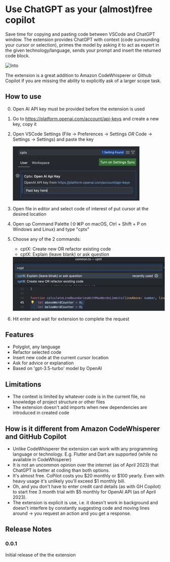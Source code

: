 # Use ChatGPT as your (almost)free copilot
Save time for copying and pasting code between VSCode and ChatGPT window. The extension provides ChatGPT with context (code surrounding your cursor or selection), primes the model by asking it to act as expert in the given technology/language, sends your prompt and insert the returned code block.

![Into](images/intro.gif)

The extension is a great addition to Amazon CodeWhisperer or Github Copilot if you are missing the ability to explicitly ask of a larger scope task.

## How to use
0. Open AI API key must be provided before the extension is used
1. Go to https://platform.openai.com/account/api-keys and create a new key, copy it
2. Open VSCode Settings (File → Preferences → Settings *OR* Code → Settings → Settings) and paste the key

    <img src="images/settings.png" alt="drawing" width="400"/>

3. Open file in editor and select code of interest of put cursor at the desired location
4. Open up Command Palette (⇧⌘P on macOS, Ctrl + Shift + P on Windows and Linux) and type "cptx"
5. Choose any of the 2 commands:
    - cptX: Create new OR refactor existing code
    - cptX: Explain (leave blank) or ask question

    <img src="images/commands.png" alt="drawing" width="500"/>

6. Hit enter and wait for extension to complete the request

## Features
- Polyglot, any language
- Refactor selected code
- Insert new code at the current cursor location
- Ask for advice or explanation
- Based on 'gpt-3.5-turbo' model by OpenAI

## Limitations
- The context is limited by whatever code is in the current file, no knowledge of project structure or other files
- The extension doesn't add imports when new dependencies are introduced in created code

## How is it different from Amazon CodeWhisperer and GitHub Copilot
- Unlike CodeWhisperer the extension can work with any programming language or technology. E.g. Flutter and Dart are supported (while no available in CodeWhisperer)
- It is not an uncommon opinion over the internet (as of April 2023) that ChatGPT is better at coding than both options.
- It's almost free. CoPilot costs you $20 monthly or $100 yearly. Even with heavy usage it's unlikely you'll exceed $1 monthly bill.
- Oh, and you don't have to enter credit card details (as with GH Copilot) to start free 3 month trial with $5 monthly for OpenAI API (as of April 2023).
- The extension is explicit is use, i.e. it doesn't work in background and doesn't interfere by constantly suggesting code and moving lines around -> you request an action and you get a response.

## Release Notes

### 0.0.1

Initial release of the the extension